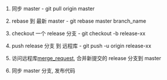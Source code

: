 1.  同步 master - git pull origin master

2.  rebase 到 最新 master - git rebase master branch_name

3.  checkout 一个 release 分支 - git checkout -b release-xx

4.  push release 分支 到 远程库 - git push -u origin release-xx

5.  访问远程库[merge_request](http://git.cnsuning.com/ux/uxcool-lerna/merge_requests/new), 合并新提交的 release 分支到 master

6.  同步 master 分支, 发布代码
